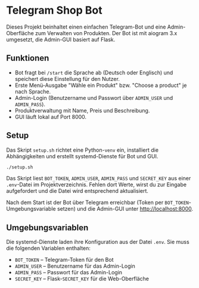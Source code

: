 # Telegram Shop Bot

Dieses Projekt beinhaltet einen einfachen Telegram-Bot und eine Admin-Oberfläche
zum Verwalten von Produkten. Der Bot ist mit aiogram 3.x umgesetzt, die
Admin-GUI basiert auf Flask.

## Funktionen

* Bot fragt bei `/start` die Sprache ab (Deutsch oder Englisch) und speichert
diese Einstellung für den Nutzer.
* Erste Menü-Ausgabe "Wähle ein Produkt" bzw. "Choose a product" je nach Sprache.
* Admin-Login (Benutzername und Passwort über `ADMIN_USER` und `ADMIN_PASS`).
* Produktverwaltung mit Name, Preis und Beschreibung.
* GUI läuft lokal auf Port 8000.

## Setup

Das Skript `setup.sh` richtet eine Python-`venv` ein, installiert die
Abhängigkeiten und erstellt systemd-Dienste für Bot und GUI.

```bash
./setup.sh
```

Das Skript liest `BOT_TOKEN`, `ADMIN_USER`, `ADMIN_PASS` und `SECRET_KEY`
aus einer `.env`-Datei im Projektverzeichnis. Fehlen dort Werte, wirst du zur
Eingabe aufgefordert und die Datei wird entsprechend aktualisiert.

Nach dem Start ist der Bot über Telegram erreichbar (Token per
`BOT_TOKEN`-Umgebungsvariable setzen) und die Admin-GUI unter
[http://localhost:8000](http://localhost:8000).

## Umgebungsvariablen

Die systemd-Dienste laden ihre Konfiguration aus der Datei `.env`. Sie muss
die folgenden Variablen enthalten:

* `BOT_TOKEN` – Telegram-Token für den Bot
* `ADMIN_USER` – Benutzername für das Admin-Login
* `ADMIN_PASS` – Passwort für das Admin-Login
* `SECRET_KEY` – Flask-`SECRET_KEY` für die Web-Oberfläche
